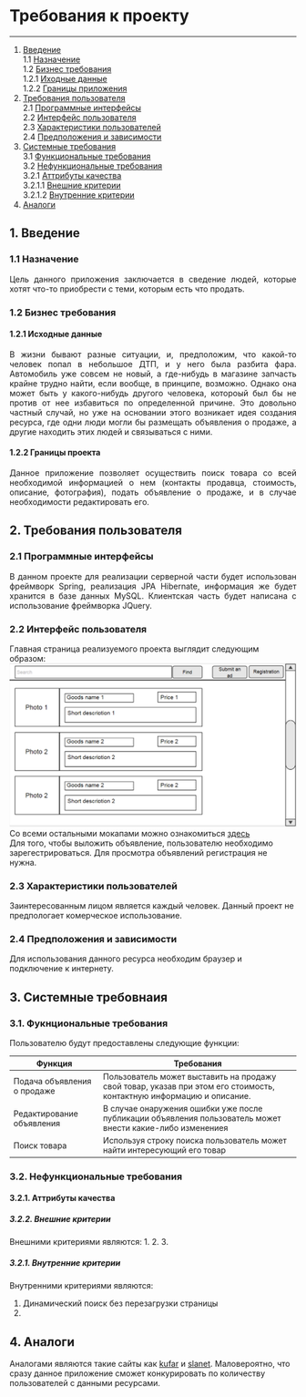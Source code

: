 # Требования к проекту
---
1. [Введение](#introduction) <br>
   1.1 [Назначение](#purpose) <br>
   1.2 [Бизнес требования](#businesRequirments) <br>
    1.2.1 [Иходные данные](#initialData) <br>
    1.2.2 [Границы приложения](#applicationScopes) <br>
2. [Требования пользователя](#userRequirments) <br>
   2.1 [Программные интерфейсы](#programInterfaces) <br>
   2.2 [Интерфейс пользователя](#userInterface) <br>
   2.3 [Характеристики пользователей](#) <br>
   2.4 [Предположения и зависимости](#) <br>
3. [Системные требования](#systemRequirments) <br>
   3.1 [Функциональные требования](#functionalRequirmets) <br>
   3.2 [Нефункциональные требования](#non-functionalRequirmets) <br>
     3.2.1 [Аттрибуты качества](#qualityAttributes) <br>
     3.2.1.1 [Внешние критерии](#externalCriteria) <br>
     3.2.1.2 [Внутренние критерии](#internalCriteria) <br>        
4. [Аналоги](#analogs) <br>

## 1. Введение <a name="introduction"></a>
### 1.1 Назначение <a name="purpose"> </a>
<p align="justify">Цель данного приложения заключается в сведение людей, которые хотят что-то приобрести с теми, которым есть что продать.</p>

### 1.2 Бизнес требования <a name="businessRequirments"> </a>
#### 1.2.1 Исходные данные <a name="initialData"> </a>
<p align="justify">В жизни бывают разные ситуации, и, предположим, что какой-то человек попал в небольшое ДТП, и у него была разбита фара. Автомобиль уже совсем не новый, а где-нибудь в магазине запчасть крайне трудно найти, если вообще, в принципе, возможно.
Однако она может быть у какого-нибудь другого человека, котороый был бы не против от нее избавиться по определенной причине. Это довольно частный случай, но уже на основании этого возникает идея создания ресурса, где одни люди могли бы размещать объявления о продаже, а другие находить этих людей и связываться с ними.</p>

#### 1.2.2 Границы проекта
<p align="justify">Данное приложение позволяет осуществить поиск товара со всей необходимой информацией о нем (контакты продавца, стоимость, описание, фотография), подать объявление о продаже, и в случае необходимости редактировать его.</p>

## 2. Требования пользователя <a name="userRequirments"></a>
### 2.1 Программные интерфейсы <a name="programInterfaces"></a>
<p align="justify">В данном проекте для реализации серверной части будет использован фреймворк Spring, реализация JPA Hibernate, информация же будет хранится в базе данных MySQL. Клиентская часть будет написана с использование фреймворка JQuery.</p>

### 2.2 Интерфейс пользователя <a name="userInterface">
Главная страница реализуемого проекта выглядит следующим образом:
![](https://github.com/EugeneKorenik/SimpleAdvertisingPlatform/blob/master/Documents/Mockups/mainView.png)
Cо всеми остальными мокапами можно ознакомиться [здесь](https://github.com/EugeneKorenik/SimpleAdvertisingPlatform/tree/master/Documents/Mockups) <br>
Для того, чтобы выложить объявление, пользователю необходимо зарегестрироваться. Для просмотра объявлений регистрация не нужна.

### 2.3 Характеристики пользователей
Заинтересованным лицом является каждый человек. Данный проект не предпологает комерческое использование. 

### 2.4 Предположения и зависимости
Для использования данного ресурса необходим браузер и подключение к интернету. 

## 3. Системные требовнаия <a name="systemRequirments"></a>
### 3.1. Фукнциональные требования <a name="functionalRequirmets"> </a>
Пользователю будут предоставлены следующие функции:

Функция | Требования
--- | ---
Подача объявления о продаже | Пользователь может выставить на продажу свой товар, указав при этом его стоимость, контактную информацию и описание.
Редактирование объявления | В случае онаружения ошибки уже после публикации объявления пользователь может внести какие-либо изменениея
Поиск товара | Используя строку поиска пользователь может найти интересующий его товар


### 3.2. Нефункциональные требования <a name="non-functionalRequirmets"> </a>
#### 3.2.1. Аттрибуты качества <a name="qualityAttributes"> </a>
##### 3.2.2. Внешние критерии <a name="externalCriteria"> </a>
Внешними критериями являются:
1.
2.
3.

##### 3.2.1. Внутренние критерии <a name="internalCriteria"> </a>
Внутренними критериями являются:
1. Динамический поиск без перезагрузки страницы
2.  

## 4. Аналоги <a name="analogs"></a>
Аналогами являются такие сайты как [kufar](https://www.kufar.by) и [slanet](http://www.slanet.by). Маловероятно, что сразу данное приложение сможет конкурировать по количеству пользователей с данными ресурсами.
